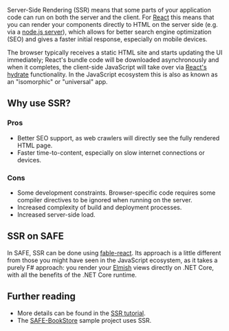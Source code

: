 Server-Side Rendering (SSR) means that some parts of your application code can run on both the server and the client.
For [React](https://reactjs.org/) this means that you can render your components directly to HTML on the server side (e.g. via a [node.js server](https://nodejs.org/en/)), which allows for better search engine optimization (SEO) and gives a faster initial response, especially on mobile devices.

The browser typically receives a static HTML site and starts updating the UI immediately;
React's bundle code will be downloaded asynchronously and when it completes, the client-side JavaScript will take over via [React's hydrate](https://reactjs.org/docs/react-dom.html#hydrate) functionality. In the JavaScript ecosystem this is also as known as an "isomorphic" or "universal" app.

## Why use SSR?

### Pros

* Better SEO support, as web crawlers will directly see the fully rendered HTML page.
* Faster time-to-content, especially on slow internet connections or devices.

### Cons

* Some development constraints. Browser-specific code requires some compiler directives to be ignored when running on the server.
* Increased complexity of build and deployment processes.
* Increased server-side load.

## SSR on SAFE
In SAFE, SSR can be done using [fable-react](https://github.com/fable-compiler/fable-react). Its approach is a little different from those you might have seen in the JavaScript ecosystem, as it takes a purely F# approach: you render your [Elmish](https://github.com/fable-elmish/elmish) views directly on .NET Core, with all the benefits of the .NET Core runtime.

## Further reading

* More details can be found in the [SSR tutorial](https://github.com/fable-compiler/fable-react/blob/master/docs/server-side-rendering.md).
* The [SAFE-BookStore](https://github.com/SAFE-Stack/SAFE-BookStore) sample project uses SSR.
